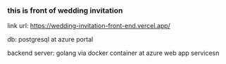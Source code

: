 ### this is front of wedding invitation

link url:
https://wedding-invitation-front-end.vercel.app/

db:
postgresql at azure portal

backend server:
golang via docker container at azure web app servicesn
